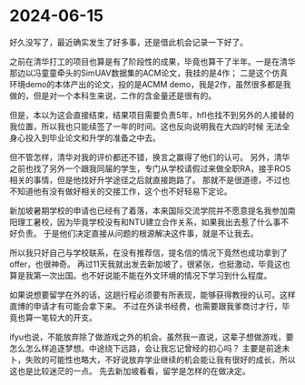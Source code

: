 # 2024-06-15

好久没写了，最近确实发生了好多事，还是借此机会记录一下好了。

之前在清华打工的项目也算是有了阶段性的成果，毕竟也算干了半年。一是在清华那边以冯童童牵头的SimUAV数据集的ACM论文，我挂的是4作；
二是这个仿真环境demo的本体产出的论文，投的是ACMM demo，我是2作，虽然很多都是我做的，但是对一个本科生来说，二作的含金量还是很有的。

但是，本以为这会直接结束，结果项目需要负责5年，hfl也找不到另外的人接替的我位置，所以我也只能续签了一年的时间。这也反向说明我在大四的时候
无法全身心投入到毕业论文和升学的准备之中去。

但不管怎样，清华对我的评价都还不错，换言之赢得了他们的认可。
另外，清华之前也找了另外一个跟我同届的学生，专门从学校请假过来做全职RA，接手ROS相关的事情，但是他找好升学途径之后就直接跑路了。
那就不是很道德，不过也不知道他有没有做好相关的交接工作，这个也不好轻易下定论。

新加坡暑期学校的申请也已经有了着落，本来国际交流学院并不愿意提名我参加南阳理工暑校，因为毕竟学校没有和NTU建立合作关系，如果我出去惹了什么事不好负责。
于是他们决定直接从问题的根源解决这件事，就是不让我去。

所以我只好自己与学校联系，在没有推荐信，提名信的情况下竟然也成功拿到了offer，也很神奇。
再过11天我就出发去新加坡了，很紧张，也挺激动，毕竟这也算是我第一次出国。也不好说能不能在外文环境的情况下学习到什么程度。

如果说想要留学在外的话，这趟行程必须要有所表现，能够获得教授的认可。这样直博的申请才有可能会拿下来。
不过在外读书经费，也需要跟我爹商讨才行，毕竟也算一笔较大的开支。

ifyu也说，不能放弃除了做游戏之外的机会。虽然我一直说，这辈子想做游戏，要怎么怎么样追逐梦想。中途绕下远路，会让我忘记曾经的初心吗？
主要是前途未卜，失败的可能性也略大，不好说放弃学业继续的机会能让我有很好的成长，所以这也是比较迷茫的一点。
先去新加坡看看，留学是怎样的在做决定。